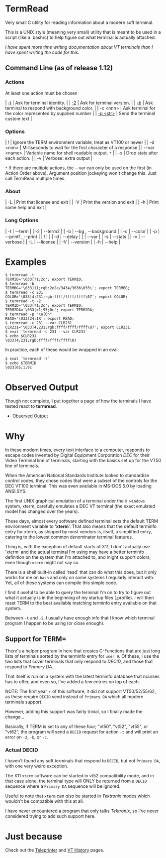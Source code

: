 # TermRead

Very small C utility for reading information about a
modern soft terminal.

This is a UNIX style (meaning very small) utility that is meant to
be used in a script (like a .bashrc) to help figure out what 
terminal is actually attached.

*I have spent more time writing documentation about VT terminals than I
have spent writing the code for this.*

## Command Line (as of release 1.12)

### Actions

At least one action must be chosen

| [-t](./Dash-t.md) | Ask for terminal identity. |
| [-2](./Dash-2.md) | Ask for terminal version. |
| [-b](./Dash-b.md) | Ask terminal to respond with background color. |
| -c \<nnn> | Ask terminal for the color represented by supplied number |
| [-p \<str>](./Dash-p.md) | Send the terminal custom text |

### Options

| !  | Ignore the TERM environment variable, treat as VT100 or newer  |
| -d \<nnn> | Milliseconds to wait for the first character of a response |
| --var \<name> | Variable name for shell readable output. `*` |
| -s | Drop stats after each action. |
| -v | Verbose: extra output |

`*` If there are multiple actions, the --var can only be used on the
first (in Action Order above).  Argument position jockeying won't
change this.  Just call TermRead multiple times.

### About

| -L | Print that license and exit |
| -V | Print the version and exit |
| -h | Print some help and exit |

### Long Options

| -t | --term    |
| -2 | --term2   |
| -b | --bg , --background |
| -c | --color   |
| -p | --printf , --print |
| !  |           |
| -d | --delay   |
|    | --var     |
| -s | --stats   |
| -v | --verbose |
| -L | --license |
| -V | --version |
| -h | --help    |

# Examples

```
$ termread -t
TERMID='\033[?1;2c'; export TERMID;
$ termread -b
TERMBG='\033]11;rgb:2e2e/3434/3636\033\'; export TERMBG;
$ termread -c 231
COLOR='\033]4;231;rgb:ffff/ffff/ffff\07'; export COLOR;
$ termread -t -2
TERMID='\033[?1;2c'; export TERMID;
TERM2DA='\033[>1;95;0c'; export TERM2DA;
$ termread -p "\e[6n"
READ='\033[24;1R'; export READ;
$ termread -c 231 --var CLR231
CLR231='\033]4;231;rgb:ffff/ffff/ffff\07'; export CLR231;
$ eval `termread -c 231 --var CLR231`
$ echo $CLR231
\033]4;231;rgb:ffff/ffff/ffff\07
```

In practice, each of these would be wrapped in an eval:

```
$ eval `termread -t`
$ echo $TERMID
\033[65;1;9c
```

# Observed Output

Though not complete, I put together a page of how the terminals
I have tested react to **termread**.

- [Observed Output](Observed_Output.md)

# Why

In these modern times, every text interface to a computer, responds
to escape codes invented by Digital Equipment Corporation *DEC* for
their Video Terminal line of terminals, starting with the basics set
up for the VT50 line of terminals.

When the American National Standards Institute looked to standardize
control codes, they chose codes that were a subset of the controls
for the DEC VT100 terminal.  This was even available in MS-DOS 5.0 by
loading ANSI.SYS.

The first UNIX graphical emulation of a terminal under 
the `X windows` system, xterm, carefully emulates a DEC VT terminal
(the exact emulated model has changed over the years).

These days, almost every software defined terminal sets
the default TERM environment variable to '**xterm**'.
That also means that the default terminfo entry for xterm, as shipped
by most vendors is, itself, a simplified entry, catering to the
lowest common denominator terminal features.

Thing is, with the exception of default starts of X11, I don't
actually use 'xterm' and the actual terminal I'm using may
have a better terminfo definition on the system that I'm attached to,
and might support colors, even though `xterm` might not say so.

There is a shell built-in called 'read' that can do what this does,
but it only works for me on `bash` and only on some systems I
regularly interact with.  Yet, all of these systems can compile this
simple code.

I find it useful to be able to query the terminal I'm on to try to
figure out what it actually is in the beginning of my startup
files (.profile).  I will then reset TERM to the best available
matching terminfo entry available on that system.

Between `-t` and `-2`, I usually have enough info that I know which
terminal program I happen to be using (or close enough).

## Support for TERM=

There's a helper program in here that creates C-Functions that are
just long lists of terminals sorted by the terminfo entry for
`user 9`.  Of these, I use the two lists that cover terminals that
only respond to *DECID*, and those that respond to *Primary DA*.

That itself is run on a system with the latest terminfo database
that ncurses has to offer, and even so, I've added a few entries
on top of each.

NOTE:
The first year + of this software, it did not support VT50/52/55/62,
as these require `DECID` send instead of `Primary DA` which all
modern terminals support.

However, adding this support was fairly trivial, so I finally made
the change...

Basically, if TERM is set to any of these four;
"vt50", "vt52", "vt55", or "vt62", the program will send a `DECID`
request for action `-t` and will print an error on `-2`, `-b`,
or `-c`.

### Actual DECID

I haven't found any soft terminals that respond to `DECID`,
but not `Primary DA`, with one very weird exception.

The X11 `xterm` software can be started in vt52 compatibility mode, and
in that case alone, the terminal type will ONLY be returned from a
`DECID` sequence where a `Primary DA` sequence will be ignored.

Useful to note that `xterm` can *also* be started in *Tektronix* modes
which wouldn't be compatible with this at all.

I have never encountered a program that only talks *Tektronix*, so I've
never considered trying to add such support here.

# Just because

Check out the [Teleprinter](./TP_History.md)
and [VT History](./VT_History.md) pages.


